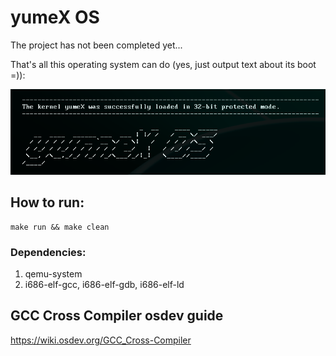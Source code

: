# yumeX OS

The project has not been completed yet...

That's all this operating system can do (yes, just output text about its boot =)):

<img src="vault/images/yumeX.png" alt="" width="600">

## How to run:
```
make run && make clean
```

### Dependencies:
1) qemu-system
2) i686-elf-gcc, i686-elf-gdb, i686-elf-ld

## GCC Cross Compiler osdev guide
https://wiki.osdev.org/GCC_Cross-Compiler
